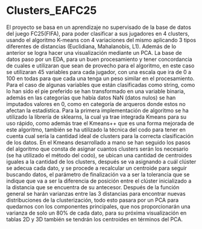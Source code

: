 # Clusters_EAFC25
El proyecto se basa en un aprendizaje no supervisado de la base de datos del juego FC25(FIFA), para poder clasificar a sus jugadores en 4 clusters, usando el algoritmo K-means con 4 variaciones del mismo aplicando 3 tipos diferentes de distancias (Euclidiana, Mahalanobis, L1). Además de lo anterior se logra hacer una visualización mediante un PCA.
La base de datos paso por un EDA, para un buen procesamiento y tener concordancia de cuales e utilizaran que sean de provecho para el algoritmo, en este caso se utilizaran 45 variables para cada jugador, con una escala que ira de 0 a 100 en todas para que cada una tenga un peso similar en el procesamiento.
Para el caso de algunas variables que están clasificadas como string, como lo han sido el pie preferido se han transformado en una variable binaria, además en las categorías que había datos NaN (datos nulos) se han imputados valores en 0, como en categoría de arqueros donde estos no afectan la estadística.
Para la primera implementación de algoritmo se ha utilizado la librería de sklearns, la cual ya trae integrada Kmeans para su uso rápido, como además trae el Kmeans++ que es una forma mejorada de este algoritmo, también se ha utilizado la técnica del codo para tener en cuenta cual sería la cantidad ideal de clusters para la correcta clasificación de los datos.
En el Kmeans desarrollado a mano se han seguido los pasos del algoritmo que consta de asignar cuantos clusters serán los necesario (se ha utilizado el método del codo), se ubican una cantidad de centroides iguales a la cantidad de los clusters, después se va asignando a cuál clúster se adecua cada dato, y se procede a recalcular un centroide para seguir buscando datos, el parámetro de finalización va a ser la tolerancia que se indique que va a ser la diferencia de posición entre el clúster inicializado a la distancia que se encuentra de su antecesor. 
Después de la función general se harán varianzas entre las 3 distancias para encontrar nuevas distribuciones de la clusterización, todo esto pasara por un PCA para quedarnos con los componentes principales, que nos proporcionarán una varianza de solo un 80% de cada dato, para su próxima visualización en tablas 2D y 3D también se tendrán los centroides en términos del PCA.
